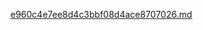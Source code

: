 [e960c4e7ee8d4c3bbf08d4ace8707026.md](https://github.com/user-attachments/files/20638741/e960c4e7ee8d4c3bbf08d4ace8707026.md)
